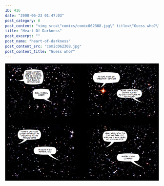 ```yaml
---
ID: 416
date: "2008-06-23 01:47:03"
post_category: 0
post_content: "<img src=\"comics/comic062308.jpg\" title=\"Guess who?\" />"
title: "Heart Of Darkness"
post_excerpt: ""
post_name: "heart-of-darkness"
post_content_src: "comic062308.jpg"
post_content_title: "Guess who?"
---
```



[![Guess who?](/comics-hi-res/comic062308.jpg)](/comics-hi-res/comic062308.jpg "Guess who?")
